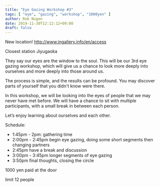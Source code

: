 ```yaml
---
title: "Eye Gazing Workshop #3"
tags: [ "eye", "gazing", "workshop", "1000yen" ]
author: Rob Nugen
date: 2019-11-30T12:12:12+09:00
draft: false
---
```


New location! http://www.ingallery.info/en/access

Closest station Jiyugaoka

They say our eyes are the window to the soul. This will be our 3rd eye gazing workshop, which will give us a chance to look more deeply into ourselves and more deeply into those around us.

The process is simple, and the results can be profound. You may discover parts of yourself that you didn't know were there.

In this workshop, we will be looking into the eyes of people that we may never have met before. We will have a chance to sit with multiple participants, with a small break in between each person.

Let’s enjoy learning about ourselves and each other.

Schedule:

* 1:45pm - 2pm: gathering time
* 2:00pm - 2:45pm begin eye gazing, doing some short segments then changing partners
* 2:45pm have a break and discussion
* 3:00pm - 3:45pm longer segments of eye gazing
* 3:50pm final thoughts, closing the circle

1000 yen paid at the door

limit 12 people
